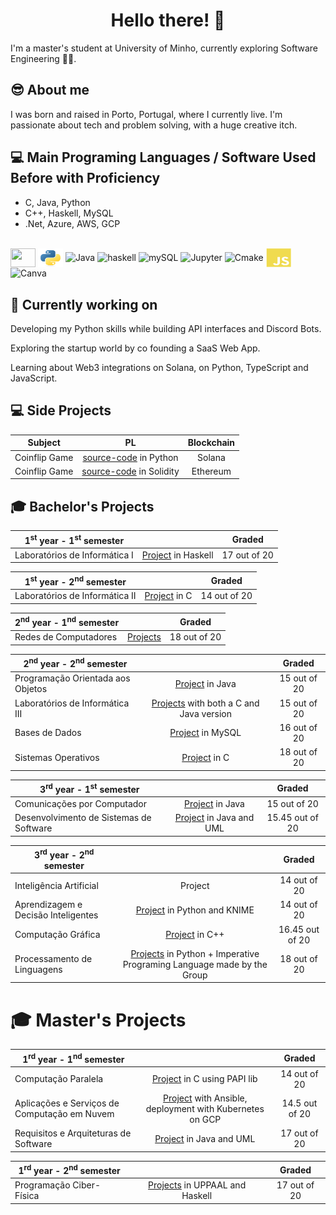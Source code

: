<h1 align="center">Hello there! 🤠</h1>

I'm a master's student at University of Minho, currently exploring Software Engineering 👩‍💻. 

## 😎 About me

I was born and raised in Porto, Portugal, where I currently live.
I'm passionate about tech and problem solving, with a huge creative itch.

## 💻 Main Programing Languages / Software Used Before with Proficiency
  
  - C, Java, Python
  - C++, Haskell, MySQL
  - .Net, Azure, AWS, GCP
  
<div style="display: inline_block"><br>
  <img align="center" alts="C" height="30" width="40" src="https://cdn.jsdelivr.net/gh/devicons/devicon/icons/c/c-original.svg">
  <img align="center" alt="Python" height="30" width="40" src="https://raw.githubusercontent.com/devicons/devicon/master/icons/python/python-original.svg">
  <img align="center" alt="Java" height="30" width="40" src="https://cdn.jsdelivr.net/gh/devicons/devicon/icons/java/java-original.svg">
  <img align="center" alt="haskell" height="30" width="40" src="https://cdn.jsdelivr.net/gh/devicons/devicon/icons/haskell/haskell-original.svg">
  <img align="center" alt="mySQL" height="30" width="40" src="https://cdn.jsdelivr.net/gh/devicons/devicon/icons/mysql/mysql-original-wordmark.svg" >        
  <img align="center" alt="Jupyter" height="30" width="40" src="https://cdn.jsdelivr.net/gh/devicons/devicon/icons/jupyter/jupyter-original-wordmark.svg">
  <img align="center" alt="Cmake" height="30" width="40" src="https://cdn.jsdelivr.net/gh/devicons/devicon/icons/cmake/cmake-original.svg">
  <img align="center" alt="Js" height="30" width="40" src="https://raw.githubusercontent.com/devicons/devicon/master/icons/javascript/javascript-plain.svg">
  <img align="center" alt="Canva" height="30" width="40" src="https://cdn.jsdelivr.net/gh/devicons/devicon/icons/canva/canva-original.svg">     
</div>

## 🤖 Currently working on

Developing my Python skills while building API interfaces and Discord Bots.

Exploring the startup world by co founding a SaaS Web App.

Learning about Web3 integrations on Solana, on Python, TypeScript and JavaScript.

## 💻 Side Projects

| Subject | PL | Blockchain |
| --- | :---: | :---: |
| Coinflip Game | [source-code](https://github.com/eramsodoiseuros/solana-coinflip) in Python | Solana |
| Coinflip Game  | [source-code](https://github.com/eramsodoiseuros/ethereum-coinflip) in Solidity | Ethereum |

## 🎓 Bachelor's Projects

| 1<sup>st</sup> year - 1<sup>st</sup> semester | | Graded |
| --- | :---: | :---: |
| Laboratórios de Informática I | [Project](https://github.com/eramsodoiseuros/ProjetoLI1) in Haskell | 17 out of 20 |


| 1<sup>st</sup> year - 2<sup>nd</sup> semester | | Graded |
| --- | :---: | :---: |
| Laboratórios de Informática II | [Project](https://github.com/eramsodoiseuros/ProjetoLI2) in C | 14 out of 20 |

| 2<sup>nd</sup> year - 1<sup>nd</sup> semester | | Graded |
| --- | :---: | :---: |
| Redes de Computadores | [Projects](https://github.com/eramsodoiseuros/RC) | 18 out of 20 |

| 2<sup>nd</sup> year - 2<sup>nd</sup> semester | | Graded |
| --- | :---: | :---: |
| Programação Orientada aos Objetos | [Project](https://github.com/eramsodoiseuros/Prog-Orientada-Objetos) in Java | 15 out of 20 |
| Laboratórios de Informática III | [Projects](https://github.com/eramsodoiseuros/ProjetoLI3) with both a C and Java version | 15 out of 20 |
| Bases de Dados | [Project](https://github.com/eramsodoiseuros/BD) in MySQL | 16 out of 20 |
| Sistemas Operativos | [Project](https://github.com/eramsodoiseuros/SistemasOperativos) in C | 18 out of 20 |

| 3<sup>rd</sup> year - 1<sup>st</sup> semester | | Graded |
| --- | :---: | :---: |
| Comunicações por Computador | [Project](https://github.com/eramsodoiseuros/FolderFastSync) in Java | 15 out of 20 |
| Desenvolvimento de Sistemas de Software | [Project](https://github.com/eramsodoiseuros/Desenvolvimento-Sistemas-Software) in Java and UML | 15.45 out of 20 |

| 3<sup>rd</sup> year - 2<sup>nd</sup> semester | | Graded |
| --- | :---: | :---: |
| Inteligência Artificial | Project | 14 out of 20 |
| Aprendizagem e Decisão Inteligentes | [Project](https://github.com/eramsodoiseuros/ML-KNIME) in Python and KNIME | 14 out of 20 |
| Computação Gráfica | [Project](https://github.com/eramsodoiseuros/CG2022) in C++ | 16.45 out of 20 |
| Processamento de Linguagens | [Projects](https://github.com/eramsodoiseuros/PL) in Python + Imperative Programing Language made by the Group | 18 out of 20 |

# 🎓 Master's Projects
  
| 1<sup>rd</sup> year - 1<sup>nd</sup> semester | | Graded |
| --- | :---: | :---: |
| Computação Paralela | [Project](https://github.com/eramsodoiseuros/Computacao-Paralela) in C using PAPI lib | 14 out of 20 |
| Aplicações e Serviços de Computação em Nuvem | [Project](https://github.com/eramsodoiseuros/ASCN) with Ansible, deployment with Kubernetes on GCP | 14.5 out of 20 |
| Requisitos e Arquiteturas de Software | [Project](https://github.com/eramsodoiseuros/Requisitios-Arquitetura-Software) in Java and UML | 17 out of 20 |
  
| 1<sup>rd</sup> year - 2<sup>nd</sup> semester | | Graded |
| --- | :---: | :---: |
| Programação Ciber-Física | [Projects](https://github.com/eramsodoiseuros/PCF) in UPPAAL and Haskell | 17 out of 20 |
